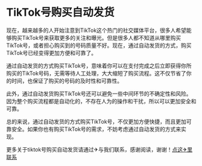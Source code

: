 # TikTok号购买自动发货

现在，越来越多的人开始注意到TikTok这个热门的社交媒体平台，很多人希望能够购买TikTok号来获取更多的关注和曝光。但是很多人都不知道从哪里购买TikTok号，或者担心购买到的号码质量不好。现在，通过自动发货的方式，购买TikTok号已经变得更加方便和可靠了。

通过自动发货的方式购买TikTok号，意味着你可以在支付完成之后立即获得你所购买的TikTok号码，无需等待人工处理，大大缩短了购买流程。这不仅节省了你的时间，也保证了购买的号码的及时性和可靠性。

此外，通过自动发货购买TikTok号还可以避免一些中间环节的不确定性和风险。因为整个购买流程都是自动化的，不存在人为的操作和干扰，所以可以更加安全和可靠。

总的来说，通过自动发货的方式购买TikTok号，不仅更加方便快捷，而且更加可靠安全。如果你也有购买TikTok号的需求，不妨考虑通过自动发货的方式来实现。

更多关于tiktok号购买自动发货请通过✈与我们联系，感谢阅读，谢谢！[点这✈里联系](https://b.k02.cc)
